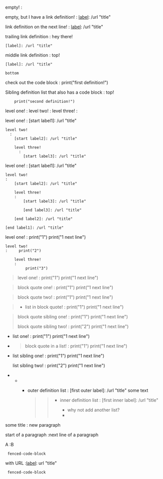 <!-- empty definition list  -->
empty!
  :

<!-- empty with a reference link definition -->
empty, but I have a link definition!
  : [label]: /url "title"

<!-- empty with a reference link definition on the next line -->
link definition on the next line!
  :
    [label]: /url "title"

<!-- trailing link definition -->
trailing link definition
  : hey there!

    [label]: /url "title"


<!-- middle link definition -->
middle link definition
  :
    top!

    [label]: /url "title"

    bottom

<!-- indented code block in definition -->
check out the code block
  :
        print("first definition!")


Sibling definition list that also has a code block
  :
    top!

        print("second definition!")


<!-- definition list inside a definition list -->

level one!
  :
    level two!
      :
        level three!
          :


<!-- definition list inside a definition list with link definitions -->

level one!
  :
    [start label1]: /url "title"

    level two!
      :
        [start label2]: /url "title"

        level three!
          :
            [start label3]: /url "title"

level one!
:
    [start label1]: /url "title"

    level two!
    :
        [start label2]: /url "title"

        level three!
        :
            [start label3]: /url "title"

            [end label3]: /url "title"

        [end label2]: /url "title"

    [end label1]: /url "title"



<!-- Nested definition list with code block -->

level one!
:     print("1")
      print("1 next line")

    level two!
    :     print("2")

        level three!
        :
             print("3")


<!-- definition list in a block quote -->

> level one!
> :     print("1")
>       print("1 next line")


<!-- definition list in a block quote -->

> block quote one!
> :     print("1")
>       print("1 next line")
>
>   [label]: /url "title"


> block quote two!
>  :     print("1")
>        print("1 next line")
>
> [label]: /url "title"

> * list in block quote!
>    :     print("1")
>          print("1 next line")
>
>   [label]: /url "title"

> block quote sibling one!
> :     print("1")
>       print("1 next line")
>
>   [label]: /url "title"
>
> block quote sibling two!
> :     print("2")
>       print("1 next line")
>
>   [label]: /url "title"


<!-- definition list in list -->

* list one!
  :     print("1")
        print("1 next line")

  [label]: /url "title"

* > block quote in a list!
  > :     print("1")
  >       print("1 next line")
  >
  > [label]: /url "title"


* list sibling one!
  :     print("1")
        print("1 next line")

    [label]: /url "title"

  list sibling two!
  :     print("2")
        print("1 next line")

    [label]: /url "title"


<!-- crazy nested -->

*
  +
    * outer definition list
      :
        [first outer label]: /url "title"
        some text
        >> * inner definition list
        >>   :
        >>     [first inner label]: /url "title"
        >>
        >>     * why not add another list?
        >>     *
        >>     [last inner label]: /url "title"

        [last outer label]: /url "title"

<!-- empyt definition list followed by paragraph -->

some title
:
new paragraph

<!-- Looks like a definition list but it's not -->
start of a paragraph
		:next line of a paragraph

<!--
  The amount of indentation of a fenced code block seems to be dependent on the relative position
  of the content. If the definition list contains text, then the amount of indentation needed to
  define a fenced code block is relative to where that text starts.
-->
A
:B

     fenced-code-block 

with URL
:[label]: url "title"

     fenced-code-block 
